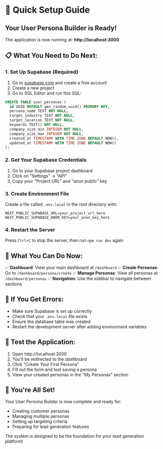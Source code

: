 # 🚀 Quick Setup Guide

## Your User Persona Builder is Ready!

The application is now running at: **http://localhost:3000**

## 📋 What You Need to Do Next:

### 1. Set Up Supabase (Required)
1. Go to [supabase.com](https://supabase.com) and create a free account
2. Create a new project
3. Go to SQL Editor and run this SQL:

```sql
CREATE TABLE user_personas (
  id UUID DEFAULT gen_random_uuid() PRIMARY KEY,
  persona_name TEXT NOT NULL,
  target_industry TEXT NOT NULL,
  target_location TEXT NOT NULL,
  keywords TEXT[] NOT NULL,
  company_size_min INTEGER NOT NULL,
  company_size_max INTEGER NOT NULL,
  created_at TIMESTAMP WITH TIME ZONE DEFAULT NOW(),
  updated_at TIMESTAMP WITH TIME ZONE DEFAULT NOW()
);
```

### 2. Get Your Supabase Credentials
1. Go to your Supabase project dashboard
2. Click on "Settings" → "API"
3. Copy your "Project URL" and "anon public" key

### 3. Create Environment File
Create a file called `.env.local` in the root directory with:

```env
NEXT_PUBLIC_SUPABASE_URL=your_project_url_here
NEXT_PUBLIC_SUPABASE_ANON_KEY=your_anon_key_here
```

### 4. Restart the Server
Press `Ctrl+C` to stop the server, then run `npm run dev` again

## 🎯 What You Can Do Now:

✅ **Dashboard**: View your main dashboard at `/dashboard`
✅ **Create Personas**: Go to `/dashboard/persona/create`
✅ **Manage Personas**: View all personas at `/dashboard/personas`
✅ **Navigation**: Use the sidebar to navigate between sections

## 🔧 If You Get Errors:

- Make sure Supabase is set up correctly
- Check that your `.env.local` file exists
- Ensure the database table was created
- Restart the development server after adding environment variables

## 📱 Test the Application:

1. Open http://localhost:3000
2. You'll be redirected to the dashboard
3. Click "Create Your First Persona"
4. Fill out the form and test saving a persona
5. View your created personas in the "My Personas" section

## 🎉 You're All Set!

Your User Persona Builder is now complete and ready for:
- Creating customer personas
- Managing multiple personas
- Setting up targeting criteria
- Preparing for lead generation features

The system is designed to be the foundation for your lead generation platform!
